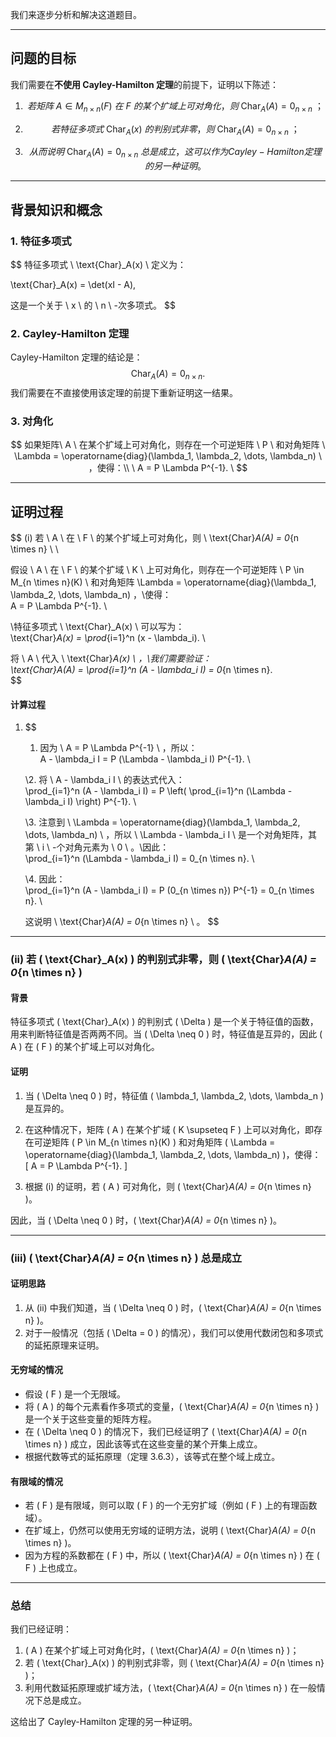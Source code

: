 我们来逐步分析和解决这道题目。

---

## **问题的目标**
我们需要在**不使用 Cayley-Hamilton 定理**的前提下，证明以下陈述：

1. $$
   若矩阵 \ A \in M_{n \times n}(F) \ 在 \ F \ 的某个扩域上可对角化，则 \ \text{Char}_A(A) = 0_{n \times n} \ ；
   $$

   
2. $$
   若特征多项式 \ \text{Char}_A(x) \ 的判别式非零，则 \ \text{Char}_A(A) = 0_{n \times n} \ ；
   $$

   
3. $$
   从而说明 \ \text{Char}_A(A) = 0_{n \times n} \ 总是成立，这可以作为 Cayley-Hamilton 定理的另一种证明。
   $$

   

---

## **背景知识和概念**
### **1. 特征多项式**
$$
特征多项式 \ \text{Char}_A(x) \ 定义为：

\text{Char}_A(x) = \det(xI - A),

这是一个关于 \ x \ 的 \ n \ -次多项式。
$$



### **2. Cayley-Hamilton 定理**
Cayley-Hamilton 定理的结论是：
$$
\
\text{Char}_A(A) = 0_{n \times n}.
\
$$
我们需要在不直接使用该定理的前提下重新证明这一结果。

### **3. 对角化**
$$
如果矩阵\  A \ 在某个扩域上可对角化，则存在一个可逆矩阵 \ P \ 和对角矩阵 \ \Lambda = \operatorname{diag}(\lambda_1, \lambda_2, \dots, \lambda_n) \ ，使得：\\
\
A = P \Lambda P^{-1}.
\
$$



---

## **证明过程**

$$
(i) 若 \ A \ 在 \ F \ 的某个扩域上可对角化，则 \ \text{Char}_A(A) = 0_{n \times n} \ \\

假设 \ A \ 在 \ F \ 的某个扩域 \ K \ 上可对角化，则存在一个可逆矩阵 \ P \in M_{n \times n}(K) \ 和对角矩阵  \Lambda = \operatorname{diag}(\lambda_1, \lambda_2, \dots, \lambda_n) ，\\使得：
\
A = P \Lambda P^{-1}.
\

\\特征多项式 \ \text{Char}_A(x) \ 可以写为：
\
\text{Char}_A(x) = \prod_{i=1}^n (x - \lambda_i).
\

将 \ A \ 代入 \ \text{Char}_A(x) \ ，\\我们需要验证：
\
\text{Char}_A(A) = \prod_{i=1}^n (A - \lambda_i I) = 0_{n \times n}.
\
$$



#### **计算过程**
1. $$
   1. 因为 \ A = P \Lambda P^{-1} \ ，所以：
      \
      A - \lambda_i I = P (\Lambda - \lambda_i I) P^{-1}.
      \
   
   \\2. 将 \ A - \lambda_i I \ 的表达式代入：
      \
      \prod_{i=1}^n (A - \lambda_i I) = P \left( \prod_{i=1}^n (\Lambda - \lambda_i I) \right) P^{-1}.
      \
   
   \\3. 注意到 \ \Lambda = \operatorname{diag}(\lambda_1, \lambda_2, \dots, \lambda_n) \ ，所以 \ \Lambda - \lambda_i I \ 是一个对角矩阵，其第 \ i \ -个对角元素为 \ 0 \ 。\\因此：
      \
      \prod_{i=1}^n (\Lambda - \lambda_i I) = 0_{n \times n}.
      \
   
   \\4. 因此：
      \
      \prod_{i=1}^n (A - \lambda_i I) = P (0_{n \times n}) P^{-1} = 0_{n \times n}.
      \
   
   这说明 \  \text{Char}_A(A) = 0_{n \times n} \ 。
   $$
   
   
   

---

### **(ii) 若 \( \text{Char}_A(x) \) 的判别式非零，则 \( \text{Char}_A(A) = 0_{n \times n} \)**

#### **背景**
特征多项式 \( \text{Char}_A(x) \) 的判别式 \( \Delta \) 是一个关于特征值的函数，用来判断特征值是否两两不同。当 \( \Delta \neq 0 \) 时，特征值是互异的，因此 \( A \) 在 \( F \) 的某个扩域上可以对角化。

#### **证明**
1. 当 \( \Delta \neq 0 \) 时，特征值 \( \lambda_1, \lambda_2, \dots, \lambda_n \) 是互异的。

2. 在这种情况下，矩阵 \( A \) 在某个扩域 \( K \supseteq F \) 上可以对角化，即存在可逆矩阵 \( P \in M_{n \times n}(K) \) 和对角矩阵 \( \Lambda = \operatorname{diag}(\lambda_1, \lambda_2, \dots, \lambda_n) \)，使得：
   \[
   A = P \Lambda P^{-1}.
   \]

3. 根据 (i) 的证明，若 \( A \) 可对角化，则 \( \text{Char}_A(A) = 0_{n \times n} \)。

因此，当 \( \Delta \neq 0 \) 时，\( \text{Char}_A(A) = 0_{n \times n} \)。

---

### **(iii) \( \text{Char}_A(A) = 0_{n \times n} \) 总是成立**

#### **证明思路**
1. 从 (ii) 中我们知道，当 \( \Delta \neq 0 \) 时，\( \text{Char}_A(A) = 0_{n \times n} \)。
2. 对于一般情况（包括 \( \Delta = 0 \) 的情况），我们可以使用代数闭包和多项式的延拓原理来证明。

#### **无穷域的情况**
- 假设 \( F \) 是一个无限域。
- 将 \( A \) 的每个元素看作多项式的变量，\( \text{Char}_A(A) = 0_{n \times n} \) 是一个关于这些变量的矩阵方程。
- 在 \( \Delta \neq 0 \) 的情况下，我们已经证明了 \( \text{Char}_A(A) = 0_{n \times n} \) 成立，因此该等式在这些变量的某个开集上成立。
- 根据代数等式的延拓原理（定理 3.6.3），该等式在整个域上成立。

#### **有限域的情况**
- 若 \( F \) 是有限域，则可以取 \( F \) 的一个无穷扩域（例如 \( F \) 上的有理函数域）。
- 在扩域上，仍然可以使用无穷域的证明方法，说明 \( \text{Char}_A(A) = 0_{n \times n} \)。
- 因为方程的系数都在 \( F \) 中，所以 \( \text{Char}_A(A) = 0_{n \times n} \) 在 \( F \) 上也成立。

---

### **总结**
我们已经证明：
1. \( A \) 在某个扩域上可对角化时，\( \text{Char}_A(A) = 0_{n \times n} \)；
2. 若 \( \text{Char}_A(x) \) 的判别式非零，则 \( \text{Char}_A(A) = 0_{n \times n} \)；
3. 利用代数延拓原理或扩域方法，\( \text{Char}_A(A) = 0_{n \times n} \) 在一般情况下总是成立。

这给出了 Cayley-Hamilton 定理的另一种证明。
